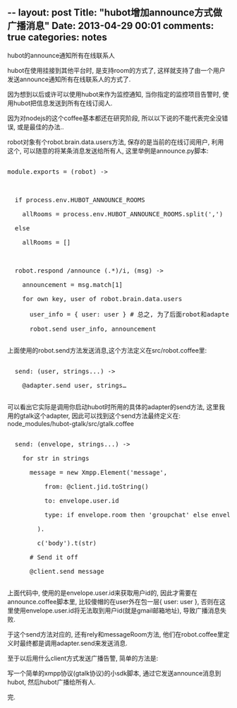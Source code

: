 --
layout: post
Title: "hubot增加announce方式做广播消息"
Date: 2013-04-29 00:01
comments: true
categories: notes
--

hubot的announce通知所有在线联系人

hubot在使用挂接到其他平台时, 是支持room的方式了, 这样就支持了由一个用户发送announce通知所有在线联系人的方式了.  

因为想到以后或许可以使用hubot来作为监控通知, 当你指定的监控项目告警时, 使用hubot把信息发送到所有在线订阅人.  

  

因为对nodejs的这个coffee基本都还在研究阶段, 所以以下说的不能代表完全没错误, 或是最佳的办法..  



robot对象有个robot.brain.data.users方法, 保存的是当前的在线订阅用户, 利用这个, 可以随意的将某条消息发送给所有人, 这里举例是announce.py脚本:  

<pre>

module.exports = (robot) ->



  if process.env.HUBOT_ANNOUNCE_ROOMS

    allRooms = process.env.HUBOT_ANNOUNCE_ROOMS.split(',')

  else

    allRooms = []



  robot.respond /announce (.*)/i, (msg) ->

    announcement = msg.match[1]

    for own key, user of robot.brain.data.users

      user_info = { user: user } # 总之, 为了后面robot和adapter的send方法调用, 多包一层, 否则send取user会取成undefined

      robot.send user_info, announcement 

</pre>

      

上面使用的robot.send方法发送消息,这个方法定义在src/robot.coffee里:  

<pre>

  send: (user, strings...) -> 

    @adapter.send user, strings…  

</pre>    

    

可以看出它实际是调用你启动hubot时所用的具体的adapter的send方法, 这里我用的gtalk这个adapter, 因此可以找到这个send方法最终定义在:  node_modules/hubot-gtalk/src/gtalk.coffee  

<pre>

  send: (envelope, strings...) ->

    for str in strings

      message = new Xmpp.Element('message',

          from: @client.jid.toString()

          to: envelope.user.id

          type: if envelope.room then 'groupchat' else envelope.user.type

        ).

        c('body').t(str)

      # Send it off

      @client.send message

</pre>      

上面代码中, 使用的是envelope.user.id来获取用户id的, 因此才需要在announce.coffee脚本里, 比较傻帽的在user外在包一层{ user: user }, 否则在这里使用envelope.user.id将无法取到用户id(就是gmail邮箱地址), 导致广播消息失败.  





于这个send方法对应的, 还有rely和messageRoom方法, 他们在robot.coffee里定义时最终都是调用adapter.send来发送消息.  



至于以后用什么client方式发送广播告警, 简单的方法是:    

写一个简单的xmpp协议(gtalk协议)的小sdk脚本, 通过它发送announce消息到hubot, 然后hubot广播给所有人.     

完.